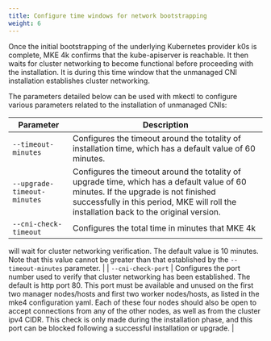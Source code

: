 ```yaml
---
title: Configure time windows for network bootstrapping
weight: 6
---
```


Once the initial bootstrapping of the underlying Kubernetes provider k0s is
complete, MKE 4k confirms that the kube-apiserver is reachable. It then waits
for cluster networking to become functional before proceeding with the
installation. It is during this time window that the unmanaged CNI installation
establishes cluster networking.

The parameters detailed below can be used with mkectl to configure various
parameters related to the installation of unmanaged CNIs:

| Parameter 	| Description 	|
|---	|---	|
| ``--timeout-minutes`` 	| Configures the timeout around the totality of installation time, which has a default value of 60 minutes. 	|
| ``--upgrade-timeout-minutes`` 	| Configures the timeout around the totality of upgrade time, which has a default value of 60 minutes. If the upgrade is not finished successfully in this period, MKE will roll the installation back to the original version. 	|
| ``--cni-check-timeout`` 	| Configures the total time in minutes that MKE 4k
will wait for cluster networking verification. The default value is 10 minutes.
Note that this value cannot be greater than that established by the
``--timeout-minutes`` parameter. 	|
| ``--cni-check-port`` 	| Configures the port number used to verify that cluster networking has been established. The default is http port 80. This port must be available and unused on the first two manager nodes/hosts and first two worker nodes/hosts, as listed in the mke4 configuration yaml. Each of these four nodes should also be open to accept connections from any of the other nodes, as well as from the cluster ipv4 CIDR. This check is only made during the installation phase, and this port can be blocked following a successful installation or upgrade. 	|

